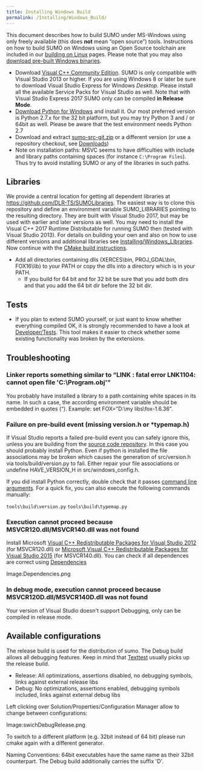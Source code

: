 ```yaml
---
title: Installing Windows Build
permalink: /Installing/Windows_Build/
---
```


This document describes how to build SUMO under MS-Windows using only freely available (this does **not** mean “open source”) tools. Instructions on how to build SUMO on Windows using an Open Source toolchain are included in our [building on Linux](/Installing/Linux_Build "wikilink") pages. Please note that you may also [download pre-built Windows binaries](/Downloads "wikilink").

-   Download [Visual C++ Community Edition](https://www.visualstudio.com/vs/community/). SUMO is only compatible with Visual Studio 2013 or higher. If you are using Windows 8 or later be sure to download Visual Studio Express for Windows *Desktop*. Please install all the available Service Packs for Visual Studio as well. Note that with Visual Studio Express 2017 SUMO only can be compiled **in Release Mode**.
-   [Download Python for Windows](http://www.python.org/download/) and install it. Our most preferred version is Python 2.7.x for the 32 bit platform, but you may try Python 3 and / or 64bit as well. Please be aware that the test environment needs Python 2.7
-   Download and extract [sumo-src-git.zip](http://sumo.dlr.de/daily/sumo-src-git.zip) or a different version (or use a repository checkout, see [Downloads](/Downloads "wikilink"))
-   Note on installation paths: MSVC seems to have difficulties with include and library paths containing spaces (for instance `C:\Program Files`). Thus try to avoid installing SUMO or any of the libraries in such paths.

Libraries
---------

We provide a central location for getting all dependent libraries at <https://github.com/DLR-TS/SUMOLibraries>. The easiest way is to clone this repository and define an environment variable SUMO_LIBRARIES pointing to the resulting directory. They are built with Visual Studio 2017, but may be used with earlier and later versions as well. You may need to install the Visual C++ 2017 Runtime Distributable for running SUMO then (tested with Visual Studio 2013). For details on building your own and also on how to use different versions and additional libraries see [Installing/Windows_Libraries](/Installing/Windows_Libraries "wikilink"). Now continue with the [CMake build instructions](/Installing/Windows_CMake "wikilink").

-   Add all directories containing dlls (XERCES\\bin, PROJ_GDAL\\bin, FOX16\\lib) to your PATH or copy the dlls into a directory which is in your PATH.
    -   If you build for 64 bit and for 32 bit be sure that you add both dirs and that you add the 64 bit dir before the 32 bit dir.

Tests
-----

-   If you plan to extend SUMO yourself, or just want to know whether everything compiled OK, it is strongly recommended to have a look at [Developer/Tests](/Developer/Tests "wikilink"). This tool makes it easier to check whether some existing functionality was broken by the extensions.

Troubleshooting
---------------

### Linker reports something similar to “LINK : fatal error LNK1104: cannot open file 'C:\\Program.obj'”

You probably have installed a library to a path containing white spaces in its name. In such a case, the according environment variable should be embedded in quotes (“).
Example: set FOX=”D:\\my libs\\fox-1.6.36".

### Failure on pre-build event (missing version.h or \*typemap.h)

If Visual Studio reports a failed pre-build event you can safely ignore this, unless you are building from the [source code repository](/FAQ#How_do_I_access_the_code_repository.3F "wikilink"). In this case you should probably install Python. Even if python is installed the file associations may be broken which causes the generation of src/version.h via tools/build/version.py to fail. Either repair your file associations or undefine HAVE_VERSION_H in src/windows_config.h.

If you did install Python correctly, double check that it passes [command line arguments](http://stackoverflow.com/questions/2640971/windows-is-not-passing-command-line-arguments-to-python-programs-executed-from-t). For a quick fix, you can also execute the following commands manually:

`tools\build\version.py`
`tools\build\typemap.py`

### Execution cannot proceed because MSVCR120.dll/MSVCR140.dll was not found

Install Microsoft [Visual C++ Redistributable Packages for Visual Studio 2012](https://www.microsoft.com/en-US/download/details.aspx?id=30679) (for MSVCR120.dll) or [Microsoft Visual C++ Redistributable Packages for Visual Studio 2015](https://www.visualstudio.com/downloads/) (for MSVCR140.dll). You can check if all dependences are correct using [Dependencies](https://lucasg.github.io/Dependencies/)

Image:Dependencies.png

### In debug mode, execution cannot proceed because MSVCR120D.dll/MSVCR140D.dll was not found

Your version of Visual Studio doesn't support Debugging, only can be compiled in release mode.

Available configurations
------------------------

The release build is used for the distribution of sumo. The Debug build allows all debugging features. Keep in mind that [Texttest](/Developer/Tests "wikilink") usually picks up the release build.

-   Release: All optimizations, assertions disabled, no debugging symbols, links against external release libs
-   Debug: No optimizations, assertions enabled, debugging symbols included, links against external debug libs

Left clicking over Solution/Properties/Configuration Manager allow to change between configurations:

Image:swichDebugRelease.png

To switch to a different platform (e.g. 32bit instead of 64 bit) please run cmake again with a different generator.

Naming Conventions: 64bit executables have the same name as their 32bit counterpart. The Debug build additionally carries the suffix 'D'.